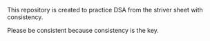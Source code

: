 This repository is created to practice DSA from the striver sheet with consistency. 

Please be consistent because consistency is the key.
